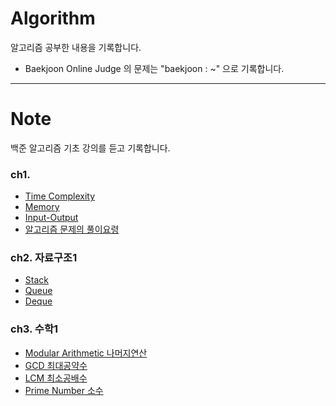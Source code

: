 # Algorithm

알고리즘 공부한 내용을 기록합니다.

- Baekjoon  Online Judge 의 문제는 "baekjoon : ~" 으로 기록합니다.
---
# Note 
백준 알고리즘 기초 강의를 듣고 기록합니다.

### ch1. 
- [Time Complexity](https://github.com/hyesuuou/Algorithm/blob/main/StudyNote/Time%20Complexity%2C%20Memory.md#time-complexity)
- [Memory](https://github.com/hyesuuou/Algorithm/blob/main/StudyNote/Time%20Complexity%2C%20Memory.md#memory)
- [Input-Output](https://github.com/hyesuuou/Algorithm/blob/main/StudyNote/Input%2C%20Output%2C%20풀이요령.md#입출력)
- [알고리즘 문제의 풀이요령](https://github.com/hyesuuou/Algorithm/blob/main/StudyNote/Input%2C%20Output%2C%20풀이요령.md#문제풀이요령)
### ch2. 자료구조1
- [Stack](https://github.com/hyesuuou/Algorithm/blob/main/StudyNote/Stack,%20Queue,%20Deque.md#stack-스택)
- [Queue](https://github.com/hyesuuou/Algorithm/blob/main/StudyNote/Stack,%20Queue,%20Deque.md#queue-큐)
- [Deque](https://github.com/hyesuuou/Algorithm/blob/main/StudyNote/Stack,%20Queue,%20Deque.md#deque-double-ended-queue-덱)

### ch3. 수학1
- [Modular Arithmetic 나머지연산](https://github.com/hyesuuou/Algorithm/blob/main/StudyNote/03.%20수학1.md#modular-arithmetic-나머지연산)
- [GCD 최대공약수](https://github.com/hyesuuou/Algorithm/blob/main/StudyNote/03.%20수학1.md#greatest-common-divisor---gcd-최대공약수)
- [LCM 최소공배수](https://github.com/hyesuuou/Algorithm/blob/main/StudyNote/03.%20수학1.md#least-common-multiple---lcm-최소공배수)
- [Prime Number 소수](https://github.com/hyesuuou/Algorithm/blob/main/StudyNote/03.%20수학1.md#prime-number-소수)
